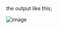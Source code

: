the output like this;

![image](https://github.com/user-attachments/assets/e3fd9e5b-6690-4429-bae2-57c8e482579a)

